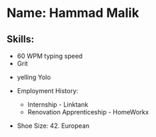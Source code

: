 Name: Hammad Malik
========
Skills: 
-------
* 60 WPM typing speed
* Grit
- yelling Yolo

* Employment History:
  * Internship - Linktank
  * Renovation Apprenticeship - HomeWorkx

* Shoe Size: 42. European